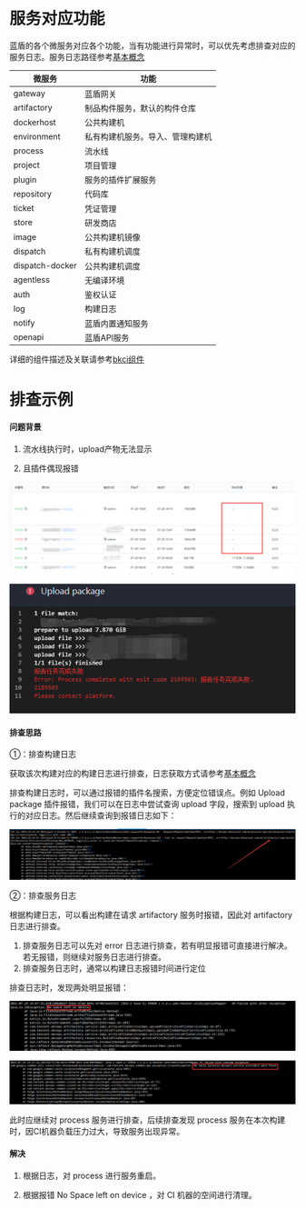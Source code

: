 # 服务对应功能

蓝盾的各个微服务对应各个功能，当有功能进行异常时，可以优先考虑排查对应的服务日志。服务日志路径参考[基本概念](./user-guide.md)

| 微服务          | 功能                             |
| --------------- | -------------------------------- |
| gateway         | 蓝盾网关                         |
| artifactory     | 制品构件服务，默认的构件仓库     |
| dockerhost      | 公共构建机                       |
| environment     | 私有构建机服务。导入、管理构建机 |
| process         | 流水线                           |
| project         | 项目管理                         |
| plugin          | 服务的插件扩展服务               |
| repository      | 代码库                           |
| ticket          | 凭证管理                         |
| store           | 研发商店                         |
| image           | 公共构建机镜像                   |
| dispatch        | 私有构建机调度                   |
| dispatch-docker | 公共构建机调度                   |
| agentless       | 无编译环境                       |
| auth            | 鉴权认证                         |
| log             | 构建日志                         |
| notify          | 蓝盾内置通知服务                 |
| openapi         | 蓝盾API服务                      |

详细的组件描述及关联请参考[bkci组件](https://docs.bkci.net/overview/components)





# 排查示例

#### 问题背景

1. 流水线执行时，upload产物无法显示

2. 且插件偶现报错

![](../../.gitbook/assets/image-20220923105815460.png)

![](../../.gitbook/assets/arc_list_error0.png)



#### 排查思路

①：排查构建日志

获取该次构建对应的构建日志进行排查，日志获取方式请参考[基本概念](./user-guide.md)

排查构建日志时，可以通过报错的插件名搜索，方便定位错误点。例如 Upload package 插件报错，我们可以在日志中尝试查询 upload 字段，搜索到 upload 执行的对应日志。然后继续查询到报错日志如下：

![](../../.gitbook/assets/arc_list_error1.png)

②：排查服务日志

根据构建日志，可以看出构建在请求 artifactory 服务时报错，因此对 artifactory 日志进行排查。

1. 排查服务日志可以先对 error 日志进行排查，若有明显报错可直接进行解决。若无报错，则继续对服务日志进行排查。
2. 排查服务日志时，通常以构建日志报错时间进行定位

排查日志时，发现两处明显报错：

![](../../.gitbook/assets/arc_list_error2.png)

![](../../.gitbook/assets/arc_list_error3.png)

此时应继续对 process 服务进行排查，后续排查发现 process 服务在本次构建时，因CI机器负载压力过大，导致服务出现异常。



#### 解决

1. 根据日志，对 process 进行服务重启。

2. 根据报错 No Space left on device ，对 CI 机器的空间进行清理。







